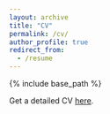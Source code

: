 ```yaml
---
layout: archive
title: "CV"
permalink: /cv/
author_profile: true
redirect_from:
  - /resume
---
```


{% include base_path %}

Get a detailed CV [here](https://kaivu1999.github.io/files/cv.pdf).

<!-- Education
======
* B.Teach in Computer Science and Enginerring, IIT Delhi, 2021

Work experience
======
* Summer 2020: Software Engineer
  * APT Portfolio

* Summer 2019: Research Assistant
  * PDCL Lab, NTU Singapore
  * Supervisor: Professor Weichen Liu -->
  
<!-- Skills
======
* Skill 1
* Skill 2
  * Sub-skill 2.1
  * Sub-skill 2.2
  * Sub-skill 2.3
* Skill 3

Publications
======
  <ul>{% for post in site.publications %}
    {% include archive-single-cv.html %}
  {% endfor %}</ul>
  
Talks
======
  <ul>{% for post in site.talks %}
    {% include archive-single-talk-cv.html %}
  {% endfor %}</ul>
  
Teaching
======
  <ul>{% for post in site.teaching %}
    {% include archive-single-cv.html %}
  {% endfor %}</ul>
  
Service and leadership
======
* Currently signed in to 43 different slack teams -->
